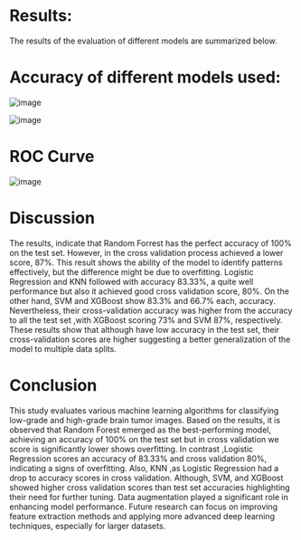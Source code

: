 # Results:


The results of the evaluation of different models are summarized below.


# Accuracy of different models used: 

![image](https://github.com/user-attachments/assets/7e4bbce8-7422-4a6d-8119-536020980beb)

![image](https://github.com/user-attachments/assets/903c7930-0bc2-407b-b25f-5e312a3007d5)


# ROC Curve

![image](https://github.com/user-attachments/assets/b9086791-5b53-486e-96d5-24b8208bc51f)




# Discussion 


The results, indicate that Random Forrest has the perfect 
accuracy of 100% on the test set. However, in the cross
validation process achieved a lower score, 87%. This result 
shows the ability of the model to identify patterns effectively, 
but the difference might be due to overfitting. Logistic 
Regression and KNN followed with accuracy 83.33%, a quite 
well performance but also it achieved  good cross validation 
score, 80%. On the other hand, SVM and XGBoost show 83.3% 
and 66.7% each, accuracy. Nevertheless, their cross-validation 
accuracy was higher from the accuracy to all the test set ,with 
XGBoost scoring 73% and SVM 87%, respectively. These 
results show that although have low accuracy in the test set, 
their cross-validation scores are higher suggesting a better 
generalization of the model to multiple data splits.


# Conclusion

 
This study evaluates various machine learning algorithms for 
classifying low-grade and high-grade brain tumor images. 
Based on the results, it is observed that Random Forest emerged 
as the best-performing model, achieving an accuracy of 100% 
on the test set but in cross validation we score is significantly 
lower shows overfitting. In contrast ,Logistic Regression scores 
an accuracy of 83.33% and cross validation 80%, indicating a 
signs of overfitting. Also, KNN ,as Logistic Regression had a 
drop to accuracy scores in cross validation. Although, SVM, 
and XGBoost showed higher cross validation scores than test 
set accuracies highlighting their need for further tuning. Data 
augmentation played a significant role in enhancing model 
performance. Future research can focus on improving feature 
extraction methods and applying more advanced deep learning 
techniques, especially for larger datasets. 



